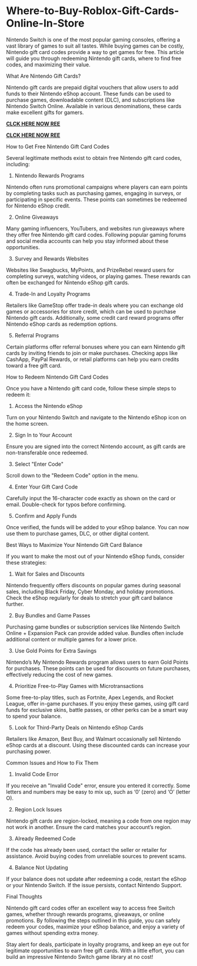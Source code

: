 # Where-to-Buy-Roblox-Gift-Cards-Online-In-Store
Nintendo Switch is one of the most popular gaming consoles, offering a vast library of games to suit all tastes. While buying games can be costly, Nintendo gift card codes provide a way to get games for free. This article will guide you through redeeming Nintendo gift cards, where to find free codes, and maximizing their value.

What Are Nintendo Gift Cards?

Nintendo gift cards are prepaid digital vouchers that allow users to add funds to their Nintendo eShop account. These funds can be used to purchase games, downloadable content (DLC), and subscriptions like Nintendo Switch Online. Available in various denominations, these cards make excellent gifts for gamers.

**[CLCK HERE NOW REE](https://tinyurl.com/Robloxgiftcard2522)**

**[CLCK HERE NOW REE](https://tinyurl.com/Robloxgiftcard2522)**

How to Get Free Nintendo Gift Card Codes

Several legitimate methods exist to obtain free Nintendo gift card codes, including:

1. Nintendo Rewards Programs

Nintendo often runs promotional campaigns where players can earn points by completing tasks such as purchasing games, engaging in surveys, or participating in specific events. These points can sometimes be redeemed for Nintendo eShop credit.

2. Online Giveaways

Many gaming influencers, YouTubers, and websites run giveaways where they offer free Nintendo gift card codes. Following popular gaming forums and social media accounts can help you stay informed about these opportunities.

3. Survey and Rewards Websites

Websites like Swagbucks, MyPoints, and PrizeRebel reward users for completing surveys, watching videos, or playing games. These rewards can often be exchanged for Nintendo eShop gift cards.

4. Trade-In and Loyalty Programs

Retailers like GameStop offer trade-in deals where you can exchange old games or accessories for store credit, which can be used to purchase Nintendo gift cards. Additionally, some credit card reward programs offer Nintendo eShop cards as redemption options.

5. Referral Programs

Certain platforms offer referral bonuses where you can earn Nintendo gift cards by inviting friends to join or make purchases. Checking apps like CashApp, PayPal Rewards, or retail platforms can help you earn credits toward a free gift card.

How to Redeem Nintendo Gift Card Codes

Once you have a Nintendo gift card code, follow these simple steps to redeem it:

1. Access the Nintendo eShop

Turn on your Nintendo Switch and navigate to the Nintendo eShop icon on the home screen.

2. Sign In to Your Account

Ensure you are signed into the correct Nintendo account, as gift cards are non-transferable once redeemed.

3. Select "Enter Code"

Scroll down to the "Redeem Code" option in the menu.

4. Enter Your Gift Card Code

Carefully input the 16-character code exactly as shown on the card or email. Double-check for typos before confirming.

5. Confirm and Apply Funds

Once verified, the funds will be added to your eShop balance. You can now use them to purchase games, DLC, or other digital content.

Best Ways to Maximize Your Nintendo Gift Card Balance

If you want to make the most out of your Nintendo eShop funds, consider these strategies:

1. Wait for Sales and Discounts

Nintendo frequently offers discounts on popular games during seasonal sales, including Black Friday, Cyber Monday, and holiday promotions. Check the eShop regularly for deals to stretch your gift card balance further.

2. Buy Bundles and Game Passes

Purchasing game bundles or subscription services like Nintendo Switch Online + Expansion Pack can provide added value. Bundles often include additional content or multiple games for a lower price.

3. Use Gold Points for Extra Savings

Nintendo’s My Nintendo Rewards program allows users to earn Gold Points for purchases. These points can be used for discounts on future purchases, effectively reducing the cost of new games.

4. Prioritize Free-to-Play Games with Microtransactions

Some free-to-play titles, such as Fortnite, Apex Legends, and Rocket League, offer in-game purchases. If you enjoy these games, using gift card funds for exclusive skins, battle passes, or other perks can be a smart way to spend your balance.

5. Look for Third-Party Deals on Nintendo eShop Cards

Retailers like Amazon, Best Buy, and Walmart occasionally sell Nintendo eShop cards at a discount. Using these discounted cards can increase your purchasing power.

Common Issues and How to Fix Them

1. Invalid Code Error

If you receive an "Invalid Code" error, ensure you entered it correctly. Some letters and numbers may be easy to mix up, such as ‘0’ (zero) and ‘O’ (letter O).

2. Region Lock Issues

Nintendo gift cards are region-locked, meaning a code from one region may not work in another. Ensure the card matches your account’s region.

3. Already Redeemed Code

If the code has already been used, contact the seller or retailer for assistance. Avoid buying codes from unreliable sources to prevent scams.

4. Balance Not Updating

If your balance does not update after redeeming a code, restart the eShop or your Nintendo Switch. If the issue persists, contact Nintendo Support.

Final Thoughts

Nintendo gift card codes offer an excellent way to access free Switch games, whether through rewards programs, giveaways, or online promotions. By following the steps outlined in this guide, you can safely redeem your codes, maximize your eShop balance, and enjoy a variety of games without spending extra money.

Stay alert for deals, participate in loyalty programs, and keep an eye out for legitimate opportunities to earn free gift cards. With a little effort, you can build an impressive Nintendo Switch game library at no cost!
